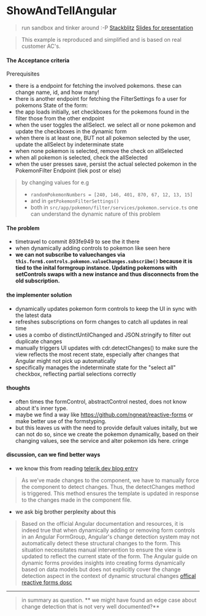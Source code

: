 # ShowAndTellAngular


>run sandbox and tinker around :-P
>[Stackblitz](https://stackblitz.com/~/github.com/janpauldahlke/ccwt-example)
>[Slides for presentation](https://slides.com/paulqq/code-fcd644/)

> This example is reproduced and simplified and is based on real customer AC's.

#### The Acceptance criteria

Prerequisites 
  * there is a endpoint for fetching the involved pokemons. these can change name, id, and how many!
  * there is another endpoint for fetching the FilterSettings fo a user for pokemons
State of the form:
  * the app loads initially, set checkboxes for the pokemons found in the filter those from the other endpoint
  * when the user toggles the allSelect. we select all or none pokemon and update the checkboxes in the dynamic form
  * when there is at least one, BUT not all pokemon selected by the user, update the allSelect by indeterminate state
  * when none pokemon is selected, remove the check on allSelected
  * when all pokemon is selected, check the allSelected
  * when the user presses save, persist the actual selected pokemon in the PokemonFilter Endpoint (liek post or else)

> by changing values for e.g
>  * `randomPokemonNumbers = [240, 146, 401, 870, 67, 12, 13, 15]`
>  * and in `getPokemonFilterSettings()` 
>  * both in `src/app/pokemon/filter/services/pokemon.service.ts` one can understand the dynamic nature of this problem


#### The problem

* timetravel to commit 893fe949 to see the it there
* when dynamically adding controls to pokemon like seen here
* **we can not subscribe to valuechanges via `this.form$.controls.pokemon.valueChanges.subscribe()` because it is tied to the inital formgroup instance. Updating pokemons with setControls swaps with a new instance and thus disconnects from the old subscription.** 


#### the implementer solution

* dynamically updates pokemon form controls to keep the UI in sync with the latest data
* refreshes subscriptions on form changes to catch all updates in real time
* uses a combo of distinctUntilChanged and JSON.stringify to filter out duplicate changes
* manually triggers UI updates with cdr.detectChanges() to make sure the view reflects the most recent state, especially after changes that Angular might not pick up automatically
* specifically manages the indeterminate state for the "select all" checkbox, reflecting partial selections correctly

#### thoughts
* often times the formControl, abstractControl nested, does not know about it's inner type. 
* maybe we find a way like https://github.com/ngneat/reactive-forms or make better use of the formstyping. 
* but this leaves us with the need to provide default values initally, but we can not do so, since we create the pokemon dynamically, based on their changing values, see the service and alter pokemon ids here. cringe


#### discussion, can we find better ways

* we know this from reading [telerik dev blog entry](https://www.telerik.com/blogs/testing-dynamic-forms-in-angular)

> As we’ve made changes to the component, we have to manually force the component to detect changes. Thus, the detectChanges method is triggered. This method ensures the template is updated in response to the changes made in the component file.
    

* we ask big brother perplexity about this

>Based on the official Angular documentation and resources, it is indeed true that when dynamically adding or removing form controls in an Angular FormGroup, Angular's change detection system may not automatically detect these structural changes to the form. This situation necessitates manual intervention to ensure the view is updated to reflect the current state of the form.
The Angular guide on dynamic forms provides insights into creating forms dynamically based on data models but does not explicitly cover the change detection aspect in the context of dynamic structural changes
[offical reactive forms dosc](https://angular.io/guide/dynamic-form)

---
> in summary as question. ** we might have found an edge case about change detection that is not very well documented?** 
